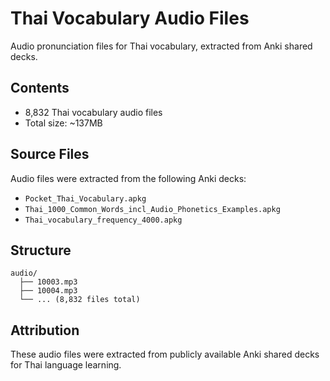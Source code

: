 # Thai Vocabulary Audio Files

Audio pronunciation files for Thai vocabulary, extracted from Anki shared decks.

## Contents

- 8,832 Thai vocabulary audio files
- Total size: ~137MB

## Source Files

Audio files were extracted from the following Anki decks:

- `Pocket_Thai_Vocabulary.apkg`
- `Thai_1000_Common_Words_incl_Audio_Phonetics_Examples.apkg`
- `Thai_vocabulary_frequency_4000.apkg`

## Structure

```
audio/
  ├── 10003.mp3
  ├── 10004.mp3
  └── ... (8,832 files total)
```

## Attribution

These audio files were extracted from publicly available Anki shared decks for Thai language learning.
